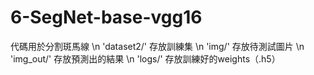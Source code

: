 # 6-SegNet-base-vgg16
代碼用於分割斑馬線 \n
'dataset2/' 存放訓練集 \n
'img/' 存放待測試圖片 \n
'img_out/' 存放預測出的結果 \n
'logs/' 存放訓練好的weights（.h5）
